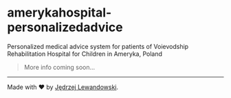 # amerykahospital-personalizedadvice
Personalized medical advice system for patients of Voievodship Rehabilitation Hospital for Children in Ameryka, Poland

> More info coming soon...
>

---

Made with ❤️ by [Jędrzej Lewandowski](https://jedrzej.lewandowski.doctor/).

